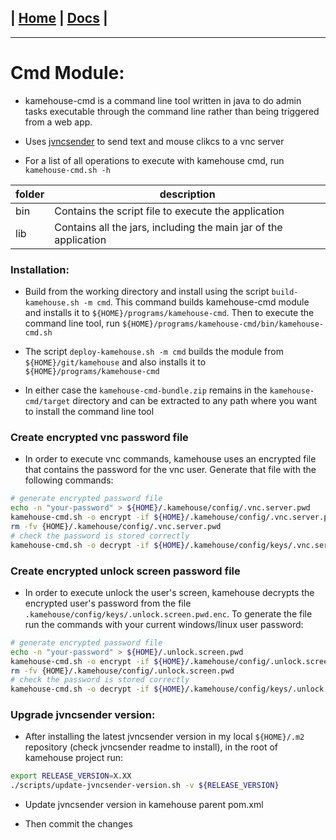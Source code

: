 | [Home](/README.md) | [Docs](/docs/README.md) |
---------------------------------------------------------------

*********************

# Cmd Module:

* kamehouse-cmd is a command line tool written in java to do admin tasks executable through the
 command line rather than being triggered from a web app.

* Uses [jvncsender](https://github.com/nbrest/jvncsender) to send text and mouse clikcs to a vnc server

* For a list of all operations to execute with kamehouse cmd, run `kamehouse-cmd.sh -h`

| folder | description |
| ---- | --------|
| bin | Contains the script file to execute the application |
| lib | Contains all the jars, including the main jar of the application |

### Installation:

- Build from the working directory and install using the script `build-kamehouse.sh -m cmd`. This command builds kamehouse-cmd module and installs it to `${HOME}/programs/kamehouse-cmd`. Then to execute the command line tool, run `${HOME}/programs/kamehouse-cmd/bin/kamehouse-cmd.sh`

- The script `deploy-kamehouse.sh -m cmd` builds the module from `${HOME}/git/kamehouse` and also installs it to `${HOME}/programs/kamehouse-cmd`

- In either case the `kamehouse-cmd-bundle.zip` remains in the `kamehouse-cmd/target` directory and can be extracted to any path where you want to install the command line tool

### Create encrypted vnc password file

- In order to execute vnc commands, kamehouse uses an encrypted file that contains the password for the vnc user. Generate that file with the following commands:
```sh
# generate encrypted password file
echo -n "your-password" > ${HOME}/.kamehouse/config/.vnc.server.pwd
kamehouse-cmd.sh -o encrypt -if ${HOME}/.kamehouse/config/.vnc.server.pwd -of ${HOME}/.kamehouse/config/keys/.vnc.server.pwd.enc
rm -fv {HOME}/.kamehouse/config/.vnc.server.pwd
# check the password is stored correctly
kamehouse-cmd.sh -o decrypt -if ${HOME}/.kamehouse/config/keys/.vnc.server.pwd.enc -of stdout
```

### Create encrypted unlock screen password file

- In order to execute unlock the user's screen, kamehouse decrypts the encrypted user's password from the file `.kamehouse/config/keys/.unlock.screen.pwd.enc`. To generate the file run the commands with your current windows/linux user password:
```sh
# generate encrypted password file
echo -n "your-password" > ${HOME}/.unlock.screen.pwd
kamehouse-cmd.sh -o encrypt -if ${HOME}/.kamehouse/config/.unlock.screen.pwd -of ${HOME}/.kamehouse/config/keys/.unlock.screen.pwd.enc
rm -fv {HOME}/.kamehouse/config/.unlock.screen.pwd
# check the password is stored correctly
kamehouse-cmd.sh -o decrypt -if ${HOME}/.kamehouse/config/keys/.unlock.screen.pwd.enc -of stdout
```

### Upgrade jvncsender version:

- After installing the latest jvncsender version in my local `${HOME}/.m2` repository (check jvncsender readme to install), in the root of kamehouse project run:
```sh
export RELEASE_VERSION=X.XX
./scripts/update-jvncsender-version.sh -v ${RELEASE_VERSION}
```
- Update jvncsender version in kamehouse parent pom.xml

- Then commit the changes
